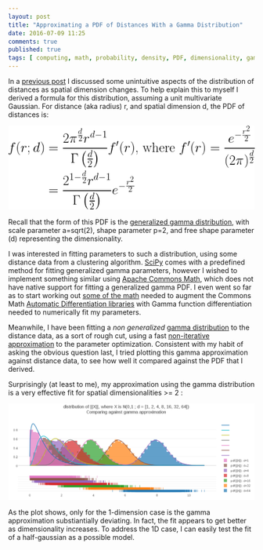 ```yaml
---
layout: post
title: "Approximating a PDF of Distances With a Gamma Distribution"
date: 2016-07-09 11:25
comments: true
published: true
tags: [ computing, math, probability, density, PDF, dimensionality, gamma distribution ]
---
```

In a [previous post](http://erikerlandson.github.io/blog/2016/06/08/exploring-the-effects-of-dimensionality-on-a-pdf-of-distances/) I discussed some unintuitive aspects of the distribution of distances as spatial dimension changes.  To help explain this to myself I derived a formula for this distribution, assuming a unit multivariate Gaussian.  For distance (aka radius) r, and spatial dimension d, the PDF of distances is:

![Figure 1](/assets/images/dist_dist/gwwv5a5.png)

Recall that the form of this PDF is the [generalized gamma distribution](https://en.wikipedia.org/wiki/Generalized_gamma_distribution), with scale parameter <nobr>a=sqrt(2),</nobr> shape parameter p=2, and free shape parameter (d) representing the dimensionality.

I was interested in fitting parameters to such a distribution, using some distance data from a clustering algorithm.  [SciPy](https://www.scipy.org/) comes with a predefined method for fitting generalized gamma parameters, however I wished to implement something similar using [Apache Commons Math](http://commons.apache.org/proper/commons-math/), which does not have native support for fitting a generalized gamma PDF.  I even went so far as to start working out [some of the math](http://erikerlandson.github.io/blog/2016/06/15/computing-derivatives-of-the-gamma-function/) needed to augment the Commons Math [Automatic Differentiation libraries](http://commons.apache.org/proper/commons-math/apidocs/org/apache/commons/math3/analysis/differentiation/package-summary.html) with Gamma function differentiation needed to numerically fit my parameters.

Meanwhile, I have been fitting a _non generalized_ [gamma distribution](https://en.wikipedia.org/wiki/Gamma_distribution) to the distance data, as a sort of rough cut, using a fast [non-iterative approximation](https://en.wikipedia.org/wiki/Gamma_distribution#Maximum_likelihood_estimation) to the parameter optimization.  Consistent with my habit of asking the obvious question last, I tried plotting this gamma approximation against distance data, to see how well it compared against the PDF that I derived.

Surprisingly (at least to me), my approximation using the gamma distribution is a very effective fit for spatial dimensionalities <nobr> >= 2 </nobr>:

![Figure 2](/assets/images/gamma_approx/approx_plot.png)

As the plot shows, only for the 1-dimension case is the gamma approximation substiantially deviating.  In fact, the fit appears to get better as dimensionality increases.  To address the 1D case, I can easily test the fit of a half-gaussian as a possible model.
